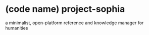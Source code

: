 # (code name) project-sophia
a minimalist, open-platform reference and knowledge manager for humanities
